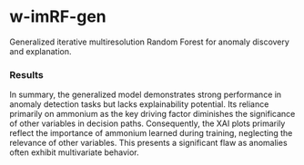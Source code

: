 # w-imRF-gen
 Generalized iterative multiresolution Random Forest for anomaly discovery and explanation.

 ### Results
 In summary, the generalized model demonstrates strong performance in anomaly detection tasks but lacks explainability potential. Its reliance primarily on ammonium as the key driving factor diminishes the significance of other variables in decision paths. Consequently, the XAI plots primarily reflect the importance of ammonium learned during training, neglecting the relevance of other variables. This presents a significant flaw as anomalies often exhibit multivariate behavior.
